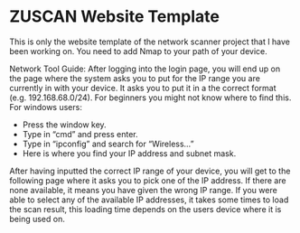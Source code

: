 # ZUSCAN Website Template
This is only the website template of the network scanner project that I have been working on. You need to add Nmap to your path of your device.

Network Tool Guide:
After logging into the login page, you will end up on the page where the system asks you to put for the IP range you are currently in with your device. It asks you to put it in a the correct format (e.g. 192.168.68.0/24). For beginners you might not know where to find this. 
For windows users:
- Press the window key.
- Type in “cmd” and press enter.
- Type in “ipconfig” and search for “Wireless…”
- Here is where you find your IP address and subnet mask.

After having inputted the correct IP range of your device, you will get to the following page where it asks you to pick one of the IP address. If there are none available, it means you have given the wrong IP range. If you were able to select any of the available IP addresses, it takes some times to load the scan result, this loading time depends on the users device where it is being used on.
